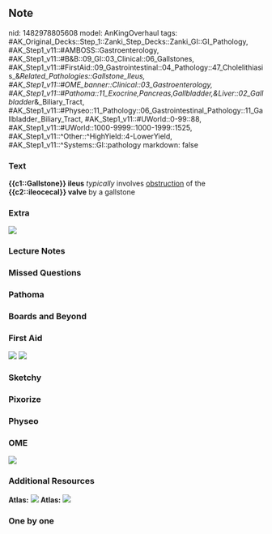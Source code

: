 ## Note
nid: 1482978805608
model: AnKingOverhaul
tags: #AK_Original_Decks::Step_1::Zanki_Step_Decks::Zanki_GI::GI_Pathology, #AK_Step1_v11::#AMBOSS::Gastroenterology, #AK_Step1_v11::#B&B::09_GI::03_Clinical::06_Gallstones, #AK_Step1_v11::#FirstAid::09_Gastrointestinal::04_Pathology::47_Cholelithiasis_&_Related_Pathologies::Gallstone_Ileus, #AK_Step1_v11::#OME_banner::Clinical::03_Gastroenterology, #AK_Step1_v11::#Pathoma::11_Exocrine,Pancreas,Gallbladder,&Liver::02_Gallbladder_&_Biliary_Tract, #AK_Step1_v11::#Physeo::11_Pathology::06_Gastrointestinal_Pathology::11_Gallbladder_Biliary_Tract, #AK_Step1_v11::#UWorld::0-99::88, #AK_Step1_v11::#UWorld::1000-9999::1000-1999::1525, #AK_Step1_v11::^Other::^HighYield::4-LowerYield, #AK_Step1_v11::^Systems::GI::pathology
markdown: false

### Text
<div>
  <b>{{c1::Gallstone}} ileus</b> <i>typically</i> involves
  <u>obstruction</u> of the <b>{{c2::ileocecal}} valve</b> by a
  gallstone
</div>

### Extra
<i><img src="gallstone%20ileus_1606536512076.png"></i>

### Lecture Notes


### Missed Questions


### Pathoma


### Boards and Beyond


### First Aid
<img src="tmplswBcY.png"> <img src="tmplswBcY.png">

### Sketchy


### Pixorize


### Physeo


### OME
<div class="ome-widget">
  <a href=
  "https://onlinemeded.org/spa/gastroenterology?ref=anki"><img src=
  "_OME_AnkiFlashcards_Topic_5.png"></a>
</div>

### Additional Resources
<b>Atlas:</b> <img src="tmpF3LKTM.png"> <b>Atlas:</b> <img src=
"tmpF3LKTM.png">

### One by one

